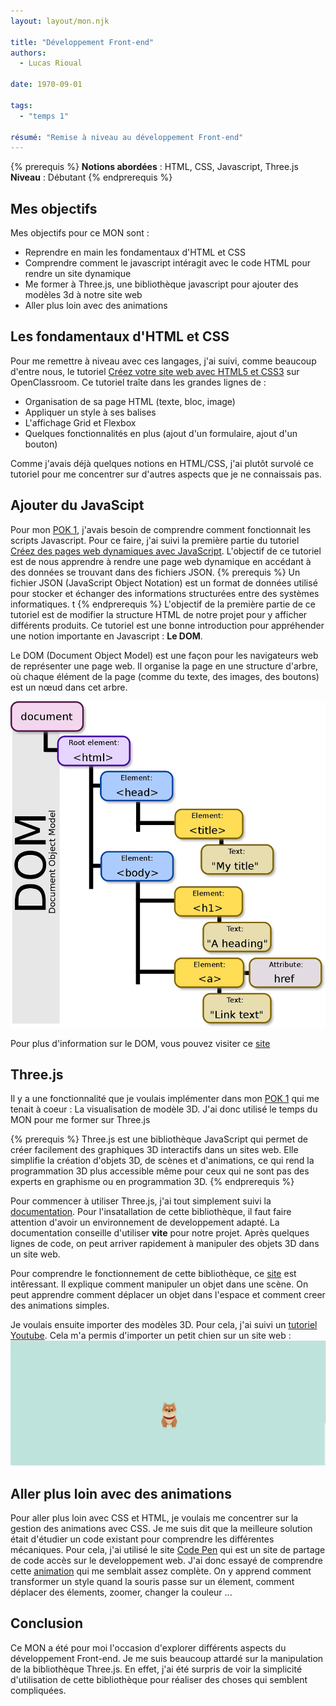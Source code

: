 ```yaml
---
layout: layout/mon.njk

title: "Développement Front-end"
authors:
  - Lucas Rioual

date: 1970-09-01

tags: 
  - "temps 1"

résumé: "Remise à niveau au développement Front-end"
---
```



{% prerequis %}
**Notions abordées** : HTML, CSS, Javascript, Three.js
**Niveau** : Débutant
{% endprerequis %}

## Mes objectifs

Mes objectifs pour ce MON sont :

* Reprendre en main les fondamentaux d'HTML et CSS
* Comprendre comment le javascript intéragit avec le code HTML pour rendre un site dynamique
* Me former à Three.js, une bibliothèque javascript pour ajouter des modèles 3d à notre site web
* Aller plus loin avec des animations

## Les fondamentaux d'HTML et CSS

Pour me remettre à niveau avec ces langages, j'ai suivi, comme beaucoup d'entre nous, le tutoriel [Créez votre site web avec HTML5 et CSS3](https://openclassrooms.com/fr/courses/1603881-creez-votre-site-web-avec-html5-et-css3) sur OpenClassroom.
Ce tutoriel traîte dans les grandes lignes de :
* Organisation de sa page HTML (texte, bloc, image)
* Appliquer un style à ses balises
* L'affichage Grid et Flexbox
* Quelques fonctionnalités en plus  (ajout d'un formulaire, ajout d'un bouton)

Comme j'avais déjà quelques notions en HTML/CSS, j'ai plutôt survolé ce tutoriel pour me concentrer sur d'autres aspects que je ne connaissais pas. 


## Ajouter du JavaScipt

Pour mon [POK 1](../../pok/temps-1/), j'avais besoin de comprendre comment fonctionnait les scripts Javascript.
Pour ce faire, j'ai suivi la première partie du tutoriel [Créez des pages web dynamiques avec JavaScript](https://openclassrooms.com/fr/courses/7697016-creez-des-pages-web-dynamiques-avec-javascript). 
L'objectif de ce tutoriel est de nous apprendre à rendre une page web dynamique en accédant à des données se trouvant dans des fichiers JSON.
{% prerequis %}
Un fichier JSON (JavaScript Object Notation) est un format de données utilisé pour stocker et échanger des informations structurées entre des systèmes informatiques. t
{% endprerequis %}
L'objectif de la première partie de ce tutoriel est de modifier la structure HTML de notre projet pour y afficher différents produits. Ce tutoriel est une bonne introduction pour appréhender une notion importante en Javascript : **Le DOM**.

Le DOM (Document Object Model) est une façon pour les navigateurs web de représenter une page web. Il organise la page en une structure d'arbre, où chaque élément de la page (comme du texte, des images, des boutons) est un nœud dans cet arbre.

<img src="DOM.webp">

Pour plus d'information sur le DOM, vous pouvez visiter ce [site](https://la-cascade.io/articles/le-dom-cest-quoi-exactement) 


## Three.js

Il y a une fonctionnalité que je voulais implémenter dans mon [POK 1](../../pok/temps-1/) qui me tenait à coeur : La visualisation de modèle 3D.
J'ai donc utilisé le temps du MON pour me former sur Three.js

{% prerequis %}
Three.js est une bibliothèque JavaScript qui permet de créer facilement des graphiques 3D interactifs dans un sites web. Elle simplifie la création d'objets 3D, de scènes et d'animations, ce qui rend la programmation 3D plus accessible même pour ceux qui ne sont pas des experts en graphisme ou en programmation 3D.
{% endprerequis %}



Pour commencer à utiliser Three.js, j'ai tout simplement suivi la [documentation](https://threejs.org/docs/index.html#manual/en/introduction/Creating-a-scene).
Pour l'insatallation de cette bibliothèque, il faut faire attention d'avoir un environnement de developpement adapté. La documentation conseille d'utiliser **vite** pour notre projet.
Après quelques lignes de code, on peut arriver rapidement à manipuler des objets 3D dans un site web.

Pour comprendre le fonctionnement de cette bibliothèque, ce [site](https://gayerie.dev/docs/js/threejs/objets_et_scene.html) est intêressant. Il explique comment manipuler un objet dans une scène. On peut apprendre comment déplacer un objet dans l'espace et comment creer des animations simples.

Je voulais ensuite importer des modèles 3D. Pour cela, j'ai suivi un [tutoriel Youtube](https://www.youtube.com/watch?v=WBe3xrV4CPM&t=233s). 
Cela m'a permis d'importer un petit chien sur un site web :
<img src="three.webp">

## Aller plus loin avec des animations

Pour aller plus loin avec CSS et HTML, je voulais me concentrer sur la gestion des animations avec CSS. Je me suis dit que la meilleure solution était d'étudier un code existant pour comprendre les différentes mécaniques. Pour cela, j'ai utilisé le site [Code Pen](https://codepen.io) qui est un site de partage de code accès sur le developpement web. J'ai donc essayé de comprendre cette [animation](https://codepen.io/lamchang/pen/PQGQyR) qui me semblait assez complète. On y apprend comment transformer un style quand la souris passe sur un élement, comment déplacer des élements, zoomer, changer la couleur ...


## Conclusion

Ce MON a été pour moi l'occasion d'explorer différents aspects du développement Front-end. Je me suis beaucoup attardé sur la manipulation de la bibliothèque Three.js. En effet, j'ai été surpris de voir la simplicité d'utilisation de cette bibliothèque pour réaliser des choses qui semblent compliquées.